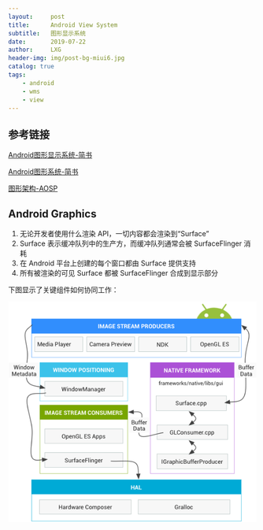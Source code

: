 ```yaml
---
layout:     post
title:      Android View System
subtitle:   图形显示系统
date:       2019-07-22
author:     LXG
header-img: img/post-bg-miui6.jpg
catalog: true
tags:
    - android
    - wms
    - view
---
```


## 参考链接

[Android图形显示系统-简书](https://www.jianshu.com/p/424918260fa9)

[Android图形系统-简书](https://www.jianshu.com/p/180e1b6d0dcd)

[图形架构-AOSP](https://source.android.com/devices/graphics/architecture)

## Android Graphics

1. 无论开发者使用什么渲染 API，一切内容都会渲染到“Surface”
2. Surface 表示缓冲队列中的生产方，而缓冲队列通常会被 SurfaceFlinger 消耗
3. 在 Android 平台上创建的每个窗口都由 Surface 提供支持
4. 所有被渲染的可见 Surface 都被 SurfaceFlinger 合成到显示部分

下图显示了关键组件如何协同工作：

![android_graphics](/images/android/android_graphics.png)


